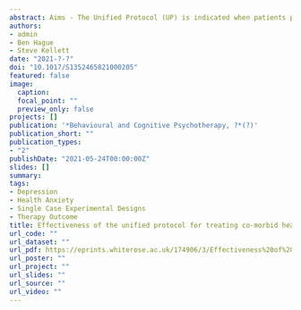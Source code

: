 ```yaml
---
abstract: Aims - The Unified Protocol (UP) is indicated when patients present with comorbidity, but no studies have investigated the effectiveness of the UP with comorbid health anxiety and depression. Method- An A/B single case design evaluated outcomes for a 27-year-old male presenting with health anxiety and comorbid depression. Following a 21-day assessment- baseline period, the manualised UP was delivered across a 42-day period containing seven intervention sessions. Four idiographic measures (occurrence and duration of health checking, sleep duration and food intake satisfaction) were collected daily throughout and two nomothetic measures were collected at four time-points. Results- All sessions were attended. Number of health checking episodes reduced from four per day to two per day. A 59 minute per day reduction in time spent health checking occurred and sleep increased by 100-minutes per night. There was little apparent change in terms of food intake satisfaction. There was a reliable and clinically significant reduction in depression. Discussion - Further testing of the effectiveness of the UP with comorbid health anxiety and depression in a true single case experimental design is now indicated.
authors:
- admin
- Ben Hague
- Steve Kellett
date: "2021-?-?"
doi: "10.1017/S1352465821000205"
featured: false
image:
  caption:
  focal_point: ""
  preview_only: false
projects: []
publication: '*Behavioural and Cognitive Psychotherapy, ?*(?)'
publication_short: ""
publication_types:
- "2"
publishDate: "2021-05-24T00:00:00Z"
slides: []
summary:
tags:
- Depression
- Health Anxiety
- Single Case Experimental Designs
- Therapy Outcome
title: Effectiveness of the unified protocol for treating co-morbid health anxiety and depression - an empirical case study
url_code: ""
url_dataset: ""
url_pdf: https://eprints.whiterose.ac.uk/174906/3/Effectiveness%20of%20the%20unified%20protocol%20for%20treating%20co-morbid%20health%20anxiety%20and%20depression%20-%20an%20empirical%20case%20study.pdf
url_poster: ""
url_project: ""
url_slides: ""
url_source: ""
url_video: ""
---
```

